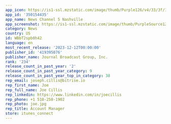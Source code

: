 ```yaml
---
app_icon: https://is1-ssl.mzstatic.com/image/thumb/Purple126/v4/33/3f/19/333f19d0-11ec-8993-0b7c-14c20d9687d2/WTVF-AppIcon-0-1x_U007emarketing-0-7-0-85-220-0.png/1024x1024bb.png
app_id: '350154435'
app_name: News Channel 5 Nashville
app_screenshot: https://is1-ssl.mzstatic.com/image/thumb/PurpleSource126/v4/8d/a0/e9/8da0e90a-d15c-09fd-e580-e440fb402931/fb8d8f64-7ed9-4b66-b8f4-d9fe9accf545_iOS-Appstore-iPhone6.5-Display-1284x2778-WTVF-1.png/1284x2778bb.png
category: News
country: US
id: WBbT2spb0h42
language: en
most_recent_release: '2023-12-12T00:00:00'
publisher_id: '419395076'
publisher_name: Journal Broadcast Group, Inc.
rank: '234'
release_count_in_past_year: '2'
release_count_in_past_year_category: 9
release_count_in_past_year_top_in_category: 38
rep_email: joseph.cillis@bitrise.io
rep_first_name: Joe
rep_full_name: Joe Cillis
rep_linkedin: https://www.linkedin.com/in/joecillis
rep_phone: +1 518-258-1902
rep_photo: joe.jpg
rep_title: Account Manager
store: itunes_connect
---
```

